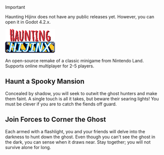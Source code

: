 > [!IMPORTANT]
> Haunting Hijinx does not have any public releases yet. However, you can open it in Godot 4.2.x.

![logo](assets/logo.png)

An open-source remake of a classic minigame from Nintendo Land. Supports online multiplayer for 2-5 players.

## Haunt a Spooky Mansion

Concealed by shadow, you will seek to outwit the ghost hunters and make them faint. A single touch is all it takes, but beware their searing lights! You must be clever if you are to catch the fiends off guard.

## Join Forces to Corner the Ghost

Each armed with a flashlight, you and your friends will delve into the darkness to hunt down the ghost. Even though you can't see the ghost in the dark, you can sense when it draws near. Stay together; you will not survive alone for long.
